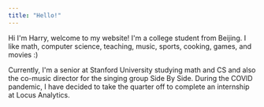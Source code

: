 ```yaml
---
title: "Hello!"
---
```


Hi I'm Harry, welcome to my website! I'm a college student from Beijing. I like math, computer science, teaching, music, sports, cooking, games, and movies :)

Currently, I'm a senior at Stanford University studying math and CS and also the co-music director for the singing group Side By Side. During the COVID pandemic, I have decided to take the quarter off to complete an internship at Locus Analytics.